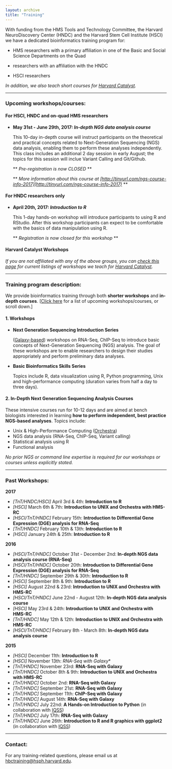 ```yaml
---
layout: archive
title: "Training"
---
```


With funding from the HMS Tools and Technology Committee, the Harvard NeuroDiscovery Center (HNDC) and the Harvard Stem Cell Institute (HSCI) we have a dedicated bioinformatics training program for:

- HMS researchers with a primary affiliation in one of the Basic and Social Science Departments on the Quad 

- researchers with an affiliation with the HNDC

- HSCI researchers 

*In addition, we also teach short courses for [Harvard Catalyst](http://catalyst.harvard.edu/services/bioinformatics-workshops/).*

---

### Upcoming workshops/courses:

#### For HSCI, HNDC and on-quad HMS researchers
  
* **May 31st - June 29th, 2017: *In-depth NGS data analysis course***
  
  This 10-day in-depth course will instruct participants on the theoretical and practical concepts related to Next-Generation Sequencing (NGS) data analysis, enabling them to perform these analyses independently. This class includes an additional 2 day session in early August; the topics for this session will inclue Variant Calling and Git/Github.
  
  ** *Pre-registration is now CLOSED* **
  
  ** *More information about this course at [http://tinyurl.com/ngs-course-info-2017](http://tinyurl.com/ngs-course-info-2017)* **
	 
#### For HNDC researchers only

* **April 20th, 2017: *Introduction to R***

  This 1-day hands-on workshop will introduce participants to using R and RStudio. After this workshop participants can expect to be comfortable with the basics of data manipulation using R.
  
  ** *Registration is now closed for this workshop* **

#### Harvard Catalyst Workshops

*If you are not affiliated with any of the above groups, you can [check this page](http://catalyst.harvard.edu/services/bioinformatics-workshops/) for current listings of workshops we teach for [Harvard Catalyst](http://catalyst.harvard.edu/education.html).*

---

### Training program description:

We provide bioinformatics training through both **shorter workshops** and **in-depth courses**. [[Click here](http://bioinformatics.sph.harvard.edu/training/#upcoming-workshopscourses) for a list of upcoming workshops/courses, or scroll down.]

#### 1. Workshops 

* **Next Generation Sequencing Introduction Series**

	([Galaxy-based](https://wiki.galaxyproject.org/)) workshops on RNA-Seq, ChIP-Seq to introduce basic concepts of Next-Generation Sequencing (NGS) analysis. The goal of these workshops are to enable researchers to design their studies appropriately and perform preliminary data analyses.

* **Basic Bioinformatics Skills Series**	

	Topics include R, data visualization using R, Python programming, Unix and high-performance computing (duration varies from half a day to three days).

#### 2.  In-Depth Next Generation Sequencing Analysis Courses

These intensive courses run for 10-12 days and are aimed at bench biologists interested in learning **how to perform independent, best practice NGS-based analyses**. Topics include:

- Unix & High-Performance Computing ([Orchestra](https://rc.hms.harvard.edu/#orchestra))
- NGS data analysis (RNA-Seq, ChIP-Seq, Variant calling)
- Statistical analysis using R
- Functional analysis

*No prior NGS or command line expertise is required for our workshops or courses unless explicitly stated.*
		
---

### Past Workshops:

**2017**

* *[TnT/HNDC/HSCI]* April 3rd & 4th: **Introduction to R**
* *[HSCI]* March 6th & 7th: **Introduction to UNIX and Orchestra with HMS-RC**
* *[HSCI/TnT/HNDC]* February 15th: **Introduction to Differential Gene Expression (DGE) analysis for RNA-Seq**
* *[TnT/HNDC]* February 10th & 13th: **Introduction to R**
* *[HSCI]* January 24th & 25th: **Introduction to R**

**2016**

* *[HSCI/TnT/HNDC]* October 31st - December 2nd: **In-depth NGS data analysis course (RNA-Seq)**
* *[HSCI/TnT/HNDC]* October 20th: **Introduction to Differential Gene Expression (DGE) analysis for RNA-Seq**
* *[TnT/HNDC]* September 29th & 30th: **Introduction to R**
* *[HSCI]* September 8th & 9th: **Introduction to R**
* *[HSCI]* August 22nd & 23rd: **Introduction to UNIX and Orchestra with HMS-RC**
* *[HSCI/TnT/HNDC]* June 22nd - August 12th: **In-depth NGS data analysis course**
* *[HSCI]* May 23rd & 24th: **Introduction to UNIX and Orchestra with HMS-RC**
* *[TnT/HNDC]* May 12th & 12th: **Introduction to UNIX and Orchestra with HMS-RC**
* *[HSCI/TnT/HNDC]* February 8th - March 8th: **In-depth NGS data analysis course**

**2015**

* *[HSCI]* December 11th: **Introduction to R**
* *[HSCI]* November 13th: *RNA-Seq with Galaxy**
* *[TnT/HNDC]* November 23rd: **RNA-Seq with Galaxy**
* *[TnT/HNDC]* October 8th & 9th: **Introduction to UNIX and Orchestra with HMS-RC**
* *[TnT/HNDC]* October 2nd: **RNA-Seq with Galaxy**
* *[TnT/HNDC]* September 21st: **RNA-Seq with Galaxy**
* *[TnT/HNDC]* September 11th: **ChIP-Seq with Galaxy**
* *[TnT/HNDC]* August 14th: **RNA-Seq with Galaxy**
* *[TnT/HNDC]* July 22nd: **A Hands-on Introduction to Python** (in collaboration with [IQSS](http://www.iq.harvard.edu/))
* *[TnT/HNDC]* July 17th: **RNA-Seq with Galaxy**
* *[TnT/HNDC]* June 26th: **Introduction to R and R graphics with ggplot2** (in collaboration with [IQSS](http://www.iq.harvard.edu/))

---

### Contact:

For any training-related questions, please email us at [hbctraining@hsph.harvard.edu](mailto:hbctraining@hsph.harvard.edu).


